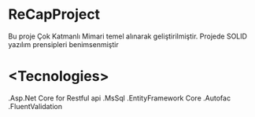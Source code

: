 # ReCapProject


Bu proje Çok Katmanlı Mimari temel alınarak geliştirilmiştir. Projede SOLID yazılım prensipleri benimsenmiştir

# <**Tecnologies**>

.Asp.Net Core for Restful api
.MsSql
.EntityFramework Core
.Autofac
.FluentValidation
